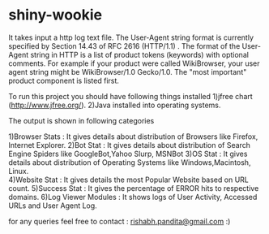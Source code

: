 shiny-wookie
============

It takes input a http log text file. The User-Agent string format is currently specified by Section 14.43 of RFC 2616 (HTTP/1.1) . The format of the User-Agent string in HTTP is a list of product tokens (keywords) with optional comments. For example if your product were called WikiBrowser, your user agent string might be WikiBrowser/1.0 Gecko/1.0. The "most important" product component is listed first.

To run this project you should have following things installed 
  1)jfree chart (http://www.jfree.org/).
  2)Java installed into operating systems.
   
The output is shown in following categories 

  1)Browser Stats      : It gives details about distribution of Browsers like Firefox, Internet Explorer. 
  2)Bot Stat           : It gives details about distribution of Search Engine Spiders like GoogleBot,Yahoo Slurp, MSNBot
  3)OS Stat            : It gives details about distribution of Operating Systems like Windows,Macintosh, Linux.  
  4)Website Stat       : It gives details the most Popular Website based on URL count.
  5)Success Stat       : It gives the percentage of ERROR hits to respective domains.
  6)Log Viewer Modules : It shows logs of User Activity, Accessed URLs and User Agent Log.
  
  for any queries feel free to contact : rishabh.pandita@gmail.com :)


